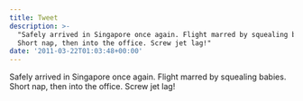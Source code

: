 ```yaml
---
title: Tweet
description: >-
  "Safely arrived in Singapore once again. Flight marred by squealing babies.
  Short nap, then into the office. Screw jet lag!"
date: '2011-03-22T01:03:48+00:00'
---
```

Safely arrived in Singapore once again. Flight marred by squealing babies. Short nap, then into the office. Screw jet lag!
